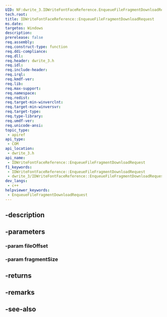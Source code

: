 ```yaml
---
UID: NF:dwrite_3.IDWriteFontFaceReference.EnqueueFileFragmentDownloadRequest
tech.root: 
title: IDWriteFontFaceReference::EnqueueFileFragmentDownloadRequest
ms.date: 
targetos: Windows
description: 
prerelease: false
req.assembly: 
req.construct-type: function
req.ddi-compliance: 
req.dll: 
req.header: dwrite_3.h
req.idl: 
req.include-header: 
req.irql: 
req.kmdf-ver: 
req.lib: 
req.max-support: 
req.namespace: 
req.redist: 
req.target-min-winverclnt: 
req.target-min-winversvr: 
req.target-type: 
req.type-library: 
req.umdf-ver: 
req.unicode-ansi: 
topic_type:
 - apiref
api_type:
 - COM
api_location:
 - dwrite_3.h
api_name:
 - IDWriteFontFaceReference::EnqueueFileFragmentDownloadRequest
f1_keywords:
 - IDWriteFontFaceReference::EnqueueFileFragmentDownloadRequest
 - dwrite_3/IDWriteFontFaceReference::EnqueueFileFragmentDownloadRequest
dev_langs:
 - c++
helpviewer_keywords:
 - EnqueueFileFragmentDownloadRequest
---
```


## -description

## -parameters

### -param fileOffset

### -param fragmentSize

## -returns

## -remarks

## -see-also

